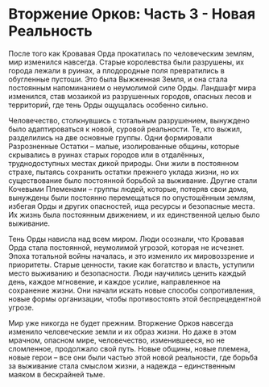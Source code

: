 # Вторжение Орков: Часть 3 - Новая Реальность

После того как Кровавая Орда прокатилась по человеческим землям, мир изменился навсегда. Старые королевства были разрушены, их города лежали в руинах, а плодородные поля превратились в обугленные пустоши. Это была Выжженная Земля, и она стала постоянным напоминанием о неумолимой силе Орды. Ландшафт мира изменился, став мозаикой из разрушенных городов, опасных лесов и территорий, где тень Орды ощущалась особенно сильно.

Человечество, столкнувшись с тотальным разрушением, вынуждено было адаптироваться к новой, суровой реальности. Те, кто выжил, разделились на две основные группы. Одни формировали Разрозненные Остатки – малые, изолированные общины, которые скрывались в руинах старых городов или в отдалённых, труднодоступных местах дикой природы. Они жили в постоянном страхе, пытаясь сохранить остатки прежнего уклада жизни, но их существование было постоянной борьбой за выживание. Другие стали Кочевыми Племенами – группы людей, которые, потеряв свои дома, вынуждены были постоянно перемещаться по опустошённым землям, избегая Орды и других опасностей, ища ресурсы и безопасные места. Их жизнь была постоянным движением, и их единственной целью было выживание.

Тень Орды нависла над всем миром. Люди осознали, что Кровавая Орда стала постоянной, неумолимой угрозой, которая не исчезнет. Эпоха тотальной войны началась, и это изменило их мировоззрение и приоритеты. Старые ценности, такие как богатство и власть, уступили место выживанию и безопасности. Люди научились ценить каждый день, каждое мгновение, и каждое усилие, направленное на сохранение жизни. Они начали искать новые способы сопротивления, новые формы организации, чтобы противостоять этой беспрецедентной угрозе.

Мир уже никогда не будет прежним. Вторжение Орков навсегда изменило человеческие земли и их образ жизни. Но даже в этом мрачном, опасном мире, человечество, изменившееся, но не сломленное, продолжало свой путь. Новые общины, новые племена, новые герои – все они были частью этой новой реальности, где борьба за выживание стала смыслом жизни, а надежда – единственным маяком в бескрайней тьме.